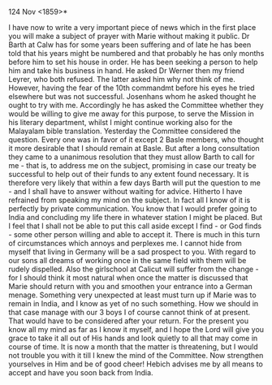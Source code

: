  124 Nov <1859>*

I have now to write a very important piece of news which in the first place you will make a subject of prayer with Marie without making it public. Dr Barth at Calw has for some years been suffering and of late he has been told that his years might be numbered and that probably he has only months before him to set his house in order. He has been seeking a person to help him and take his business in hand. He asked Dr Werner then my friend Leyrer, who both refused. The latter asked him why not think of me. However, having the fear of the 10th commandmt before his eyes he tried elsewhere but was not successful. Josenhans whom he asked thought he ought to try with me. Accordingly he has asked the Committee whether they would be willing to give me away for this purpose, to serve the Mission in his literary department, whilst I might continue working also for the Malayalam bible translation. Yesterday the Committee considered the question. Every one was in favor of it except 2 Basle members, who thought it more desirable that I should remain at Basle. But after a long consultation they came to a unanimous resolution that they must allow Barth to call for me - that is, to address me on the subject, promising in case our treaty be successful to help out of their funds to any extent found necessary. It is therefore very likely that within a few days Barth will put the question to me - and I shall have to answer without waiting for advice. Hitherto I have refrained from speaking my mind on the subject. In fact all I know of it is perfectly by private communication. You know that I would prefer going to India and concluding my life there in whatever station I might be placed. But I feel that I shall not be able to put this call aside except I find - or God finds - some other person willing and able to accept it. There is much in this turn of circumstances which annoys and perplexes me. I cannot hide from myself that living in Germany will be a sad prospect to you. With regard to our sons all dreams of working once in the same field with them will be rudely dispelled. Also the girlschool at Calicut will suffer from the change - for I should think it most natural when once the matter is discussed that Marie should return with you and smoothen your entrance into a German menage. Something very unexpected at least must turn up if Marie was to remain in India, and I know as yet of no such something. How we should in that case manage with our 3 boys I of course cannot think of at present. That would have to be considered after your return. For the present you know all my mind as far as I know it myself, and I hope the Lord will give you grace to take it all out of His hands and look quietly to all that may come in course of time. It is now a month that the matter is threatening, but I would not trouble you with it till I knew the mind of the Committee. Now strengthen yourselves in Him and be of good cheer! 
Hebich advises me by all means to accept and have you soon back from India. 